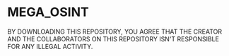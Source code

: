 # MEGA_OSINT
BY DOWNLOADING THIS REPOSITORY, YOU AGREE THAT THE CREATOR AND THE COLLABORATORS ON THIS REPOSITORY ISN'T RESPONSIBLE FOR ANY ILLEGAL ACTIVITY.
